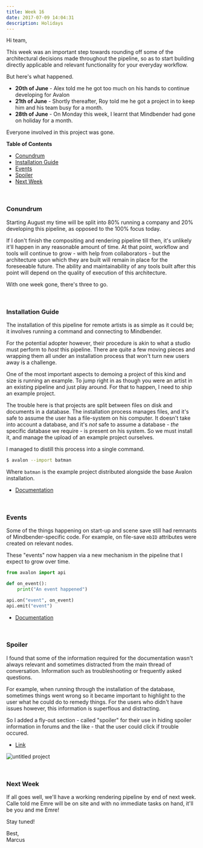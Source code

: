 ```yaml
---
title: Week 16
date: 2017-07-09 14:04:31
description: Holidays
---
```


Hi team,

This week was an important step towards rounding off some of the architectural decisions made throughout the pipeline, so as to start building directly applicable and relevant functionality for your everyday workflow.

But here's what happened.

- **20th of June** - Alex told me he got too much on his hands to continue developing for Avalon
- **21th of June** - Shortly thereafter, Roy told me he got a project in to keep him and his team busy for a month.
- **28th of June** - On Monday this week, I learnt that Mindbender had gone on holiday for a month.

Everyone involved in this project was gone.

**Table of Contents**

- [Conundrum](#conundrum)
- [Installation Guide](#beginner-installation-guide)
- [Events](#events)
- [Spoiler](#spoiler)
- [Next Week](#next-week)

<br>

### Conundrum

Starting August my time will be split into 80% running a company and 20% developing this pipeline, as opposed to the 100% focus today.

If I don't finish the compositing and rendering pipeline till then, it's unlikely it'll happen in any reasonable amount of time. At that point, workflow and tools will continue to grow - with help from collaborators - but the architecture upon which they are built will remain in place for the foreseeable future. The ability and maintainability of any tools built after this point will depend on the quality of execution of this architecture.

With one week gone, there's three to go.

<br>

### Installation Guide

The installation of this pipeline for remote artists is as simple as it could be; it involves running a command and connecting to Mindbender.

For the potential adopter however, their procedure is akin to what a studio must perform to *host* this pipeline. There are quite a few moving pieces and wrapping them all under an installation process that won't turn new users away is a challenge.

One of the most important aspects to demoing a project of this kind and size is running an example. To jump right in as though you were an artist in an existing pipeline and just play around. For that to happen, I need to ship an example project.

The trouble here is that projects are split between files on disk and documents in a database. The installation process manages files, and it's safe to assume the user has a file-system on his computer. It doesn't take into account a database, and it's *not* safe to assume a database - *the* specific database we require - is present on his system. So we must install it, and manage the upload of an example project ourselves.

I managed to distill this process into a single command.

```bash
$ avalon --import batman
```

Where `batman` is the example project distributed alongside the base Avalon installation.

- [Documentation](https://getavalon.github.io/2.0/guides/#demo)

<br>

### Events

Some of the things happening on start-up and scene save still had remnants of Mindbender-specific code. For example, on file-save `mbID` attributes were created on relevant nodes.

These "events" now happen via a new mechanism in the pipeline that I expect to grow over time.

```python
from avalon import api

def on_event():
    print("An event happened")

api.on("event", on_event)
api.emit("event")
```

- [Documentation](https://getavalon.github.io/2.0/reference/#events)

<br>

### Spoiler

I found that some of the information required for the documentation wasn't always relevant and sometimes distracted from the main thread of conversation. Information such as troubleshooting or frequently asked questions.

For example, when running through the installation of the database, sometimes things went wrong so it became important to highlight to the user what he could do to remedy things. For the users who didn't have issues however, this information is superflous and distracting.

So I added a fly-out section - called "spoiler" for their use in hiding spoiler information in forums and the like - that the user could click if trouble occured.

- [Link](https://getavalon.github.io/2.0/guides/#test-installations)

![untitled project](https://user-images.githubusercontent.com/2152766/27993049-6dd3e416-6499-11e7-83d5-cb49cc219676.gif)

<br>

### Next Week

If all goes well, we'll have a working rendering pipeline by end of next week. Calle told me Emre will be on site and with no immediate tasks on hand, it'll be you and me Emre!

Stay tuned!

Best,<br>
Marcus